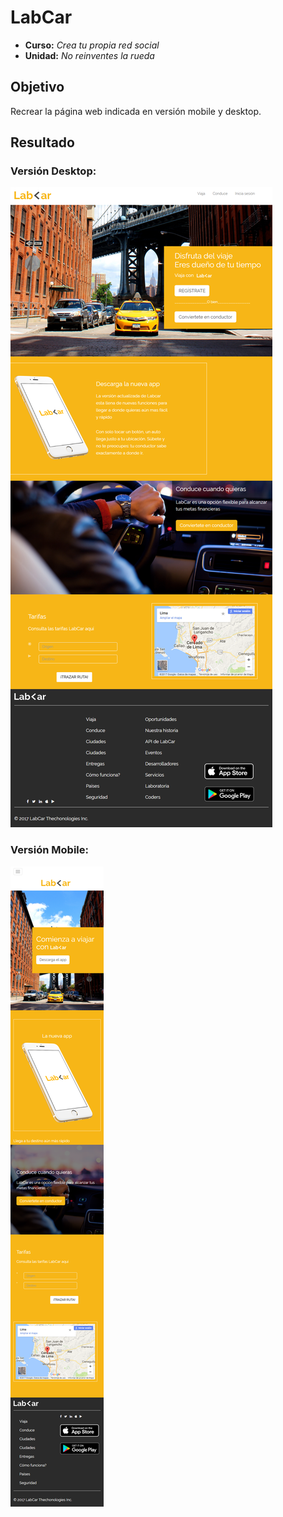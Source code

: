 # LabCar

* **Curso:** _Crea tu propia red social_
* **Unidad:** _No reinventes la rueda_

## Objetivo

Recrear la página web indicada en versión mobile y desktop.

## Resultado

### Versión Desktop:

![LabCar Desktop](docs\Desktop-lab-car.png)

### Versión Mobile:

![LabCar Mobile](docs\Mobile-lab-car.png)
